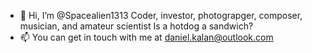 - 👋 Hi, I’m @Spacealien1313
Coder, investor, photograpger, composer, musician, and amateur scientist
Is a hotdog a sandwich?
- 📫 You can get in touch with me at daniel.kalan@outlook.com
<!---
Spacealien1313/Spacealien1313 is a ✨ special ✨ repository because its `README.md` (this file) appears on your GitHub profile.
You can click the Preview link to take a look at your changes.
--->
